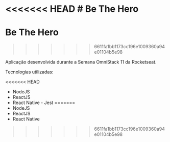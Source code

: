 <<<<<<< HEAD
﻿# Be The Hero
=======
# Be The Hero
>>>>>>> 6611fa1bb1173cc196e1009360a94e01104b5e98

Aplicação desenvolvida durante a Semana OmniStack 11 da Rocketseat.

Tecnologias utilizadas:

<<<<<<< HEAD
- NodeJS 
- ReactJS 
- React Native - Jest
=======
- NodeJS
- ReactJS
- React Native
>>>>>>> 6611fa1bb1173cc196e1009360a94e01104b5e98
